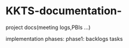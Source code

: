 # KKTS-documentation-
project docs(meeting logs,PBIs ...)

implementation phases:
  phase1:
    backlogs
    tasks
